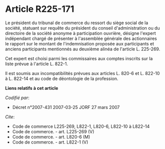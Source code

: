 # Article R225-171

Le président du tribunal de commerce du ressort du siège social de la société, statuant sur requête du président du conseil
d'administration ou du directoire de la société anonyme à participation ouvrière, désigne l'expert indépendant chargé de
présenter à l'assemblée générale des actionnaires le rapport sur le montant de l'indemnisation proposée aux participants et
anciens participants mentionnés au deuxième alinéa de l'article L. 225-269.

Cet expert est choisi parmi les commissaires aux comptes inscrits sur la liste prévue à l'article L. 822-1.

Il est soumis aux incompatibilités prévues aux articles L. 820-6 et L. 822-10 à L. 822-14 et au code de déontologie de la
profession.

**Liens relatifs à cet article**

_Codifié par_:

  - Décret n°2007-431 2007-03-25 JORF 27 mars 2007

_Cite_:

  - Code de commerce L225-269, L822-1, L820-6, L822-10 à L822-14
  - Code de commerce. - art. L225-269 (V)
  - Code de commerce. - art. L820-6 (M)
  - Code de commerce. - art. L822-1 (V)
